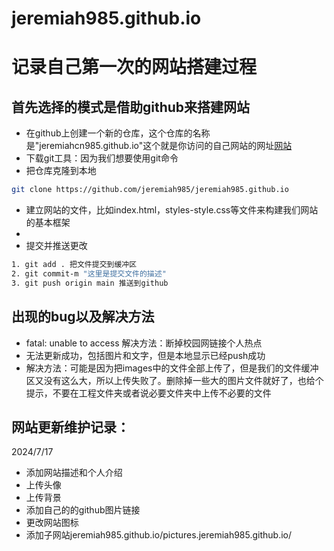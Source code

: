 # jeremiah985.github.io

# 记录自己第一次的网站搭建过程

## 首先选择的模式是借助github来搭建网站
- 在github上创建一个新的仓库，这个仓库的名称是"jeremiahcn985.github.io"这个就是你访问的自己网站的网址[网站](https://jeremiah985.github.io/)
- 下载git工具：因为我们想要使用git命令
- 把仓库克隆到本地
~~~ bash
git clone https://github.com/jeremiah985/jeremiah985.github.io
~~~
- 建立网站的文件，比如index.html，styles-style.css等文件来构建我们网站的基本框架 
- 
- 提交并推送更改 
~~~ bash
1. git add . 把文件提交到缓冲区
2. git commit-m "这里是提交文件的描述"
3. git push origin main 推送到github
~~~ 

## 出现的bug以及解决方法
- fatal: unable to access 解决方法：断掉校园网链接个人热点
- 无法更新成功，包括图片和文字，但是本地显示已经push成功 
- 解决方法：可能是因为把images中的文件全部上传了，但是我们的文件缓冲区又没有这么大，所以上传失败了。删除掉一些大的图片文件就好了，也给个提示，不要在工程文件夹或者说必要文件夹中上传不必要的文件

## 网站更新维护记录：
2024/7/17
- 添加网站描述和个人介绍
- 上传头像
- 上传背景
- 添加自己的的github图片链接
- 更改网站<head>图标
- 添加子网站jeremiah985.github.io/pictures.jeremiah985.github.io/

